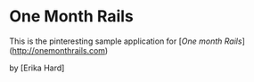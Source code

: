# One Month Rails 

This is the pinteresting sample application for 
[*One month Rails*] (http://onemonthrails.com)

by [Erika Hard] 